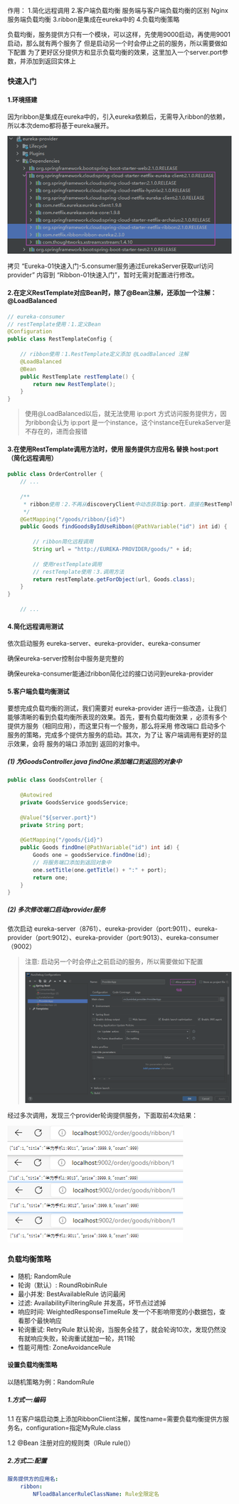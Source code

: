 作用：
1.简化远程调用
2.客户端负载均衡
服务端与客户端负载均衡的区别
Nginx服务端负载均衡
3.ribbon是集成在eureka中的
4.负载均衡策略


负载均衡，服务提供方只有一个模块，可以这样，先使用9000启动，再使用9001启动，那么就有两个服务了
但是启动另一个时会停止之前的服务，所以需要做如下配置
为了更好区分提供方和显示负载均衡的效果，这里加入一个server.port参数，并添加到返回实体上

### 快速入门
#### 1.环境搭建

因为ribbon是集成在eureka中的，引入eureka依赖后，无需导入ribbon的依赖，所以本次demo都将基于eureka展开。

![](ribbon/image-20220621083752731.png)

拷贝 “Eureka-01快速入门-5.consumer服务通过EurekaServer获取url访问provider” 内容到 “Ribbon-01快速入门”，暂时无需对配置进行修改。



#### 2.在定义RestTemplate对应Bean时，除了@Bean注解，还添加一个注解：@LoadBalanced
```java
// eureka-consumer
// restTemplate使用：1.定义Bean
@Configuration
public class RestTemplateConfig {

    // ribbon使用：1.RestTemplate定义添加 @LoadBalanced 注解
    @LoadBalanced
    @Bean
    public RestTemplate restTemplate() {
        return new RestTemplate();
    }
}

```
> 使用@LoadBalanced以后，就无法使用 ip:port 方式访问服务提供方，因为ribbon会认为 ip:port 是一个instance，这个instance在EurekaServer是不存在的，进而会报错


#### 3.在使用RestTemplate调用方法时，使用 服务提供方应用名 替换 host:port （简化远程调用）
```java
public class OrderController {
    // ...
    
    /**
     * ribbon使用：2.不再从discoveryClient中动态获取ip:port，直接在RestTemplate方法调用中使用 服务应用名 替换 ip:port (简化远程调用)
     */
    @GetMapping("/goods/ribbon/{id}")
    public Goods findGoodsByIdUseRibbon(@PathVariable("id") int id) {

        // ribbon简化远程调用
        String url = "http://EUREKA-PROVIDER/goods/" + id;

        // 使用restTemplate调用
        // restTemplate使用：3.调用方法
        return restTemplate.getForObject(url, Goods.class);
    }
}

    // ...
```

#### 4.简化远程调用测试
依次启动服务 eureka-server、eureka-provider、eureka-consumer

确保eureka-server控制台中服务是完整的

确保eureka-consumer能通过ribbon简化过的接口访问到eureka-provider


#### 5.客户端负载均衡测试
要想完成负载均衡的测试，我们需要对 eureka-provider 进行一些改造，让我们能够清晰的看到负载均衡所表现的效果。首先，要有负载均衡效果
，必须有多个提供方服务（相同应用），而这里只有一个服务，那么将采用 修改端口 启动多个服务的策略，完成多个提供方服务的启动。其次，为了让
客户端调用有更好的显示效果，会将 服务的端口 添加到 返回的对象中。

##### (1) 为GoodsController.java findOne添加端口到返回的对象中
```java
public class GoodsController {

    @Autowired
    private GoodsService goodsService;

    @Value("${server.port}")
    private String port;

    @GetMapping("/goods/{id}")
    public Goods findOne(@PathVariable("id") int id) {
        Goods one = goodsService.findOne(id);
        // 将服务端口添加到返回对象中
        one.setTitle(one.getTitle() + ":" + port);
        return one;
    }
}
```

##### (2) 多次修改端口启动provider服务
依次启动 eureka-server（8761）、eureka-provider（port:9011）、eureka-provider（port:9012）、eureka-provider（port:9013）、eureka-consumer（9002）

> 注意: 启动另一个时会停止之前启动的服务，所以需要做如下配置
>
> ![](ribbon/image-20220621094704184.png)

经过多次调用，发现三个provider轮询提供服务，下面取前4次结果：

![](ribbon/image-20220621095521296.png)


### 负载均衡策略
- 随机: RandomRule
- 轮询（默认）: RoundRobinRule
- 最小并发: BestAvailableRule 访问最闲
- 过滤: AvailabilityFilteringRule 并发高，坏节点过滤掉
- 响应时间: WeightedResponseTimeRule 发一个不影响带宽的小数据包，查看那个最快响应
- 轮询重试: RetryRule 默认轮询，当服务全挂了，就会轮询10次，发现仍然没有就响应失败，轮询重试就加一轮，共11轮
- 性能可用性: ZoneAvoidanceRule

#### 设置负载均衡策略
以随机策略为例：RandomRule
##### 1.方式一:编码
1.1 在客户端启动类上添加RibbonClient注解，属性name=需要负载均衡提供方服务名，configuration=指定MyRule.class

1.2 @Bean 注册对应的规则类（IRule rule()）

##### 2.方式二:配置
```yaml
服务提供方的应用名:
    ribbon:
        NFloadBalancerRuleClassName: Rule全限定名
```



